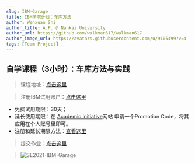 ```yaml
---
slug: IBM-Garage
title: IBM学院计划：车库方法
author: Wenxuan Shi
author_title: A.P. @ Nankai University
author_url: https://github.com/walkman617/walkman617
author_image_url: https://avatars.githubusercontent.com/u/9105499?v=4
tags: [Team Project]
---
```


## 自学课程（3小时）：车库方法与实践

> 课程地址：[点击这里](https://www.ibm.com/cloud/architecture/content/course/garage-method-for-cloud-advocate)

> 注册IBM试用账户：[点击这里](https://cloud.ibm.com/registration/trial)
 - 免费试用期限：30天；
 - 延长使用期限：在 [Academic initiative](https://www.ibm.com/academic/home)网站
申请一个Promotion Code，将其应用在个人账号里即可。
 - 注册和延长期限方法：[查看这里](https://github.com/walkman617/SE2021/blob/main/IBM/IBM_Cloud_Trial.pdf)

> 提交作业：[点击这里](http://nankai-cs.mikecrm.com/5ybHJ0y)

> ![SE2021-IBM-Garage](/img/assignments/ibm-garage.png)
